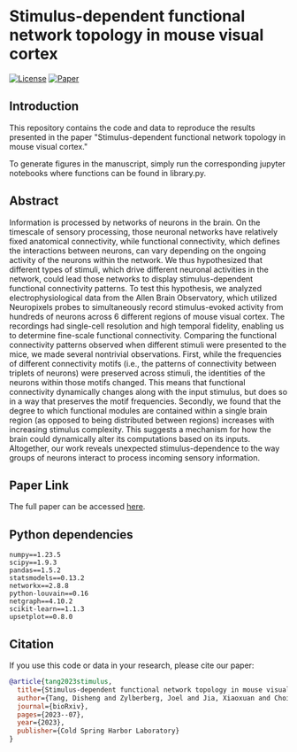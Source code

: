 # Stimulus-dependent functional network topology in mouse visual cortex

[![License](https://img.shields.io/badge/License-BSD%202--Clause-blue.svg)](LICENSE)
[![Paper](https://img.shields.io/badge/Paper-PDF-red.svg)](https://www.biorxiv.org/content/10.1101/2023.07.03.547364v1.article-metrics)



## Introduction

This repository contains the code and data to reproduce the results presented in the paper "Stimulus-dependent functional network topology in mouse visual cortex."

To generate figures in the manuscript, simply run the corresponding jupyter notebooks where functions can be found in library.py.

## Abstract

Information is processed by networks of neurons in the brain. On the timescale of sensory processing, those neuronal networks have relatively fixed anatomical connectivity, while functional connectivity, which defines the interactions between neurons, can vary depending on the ongoing activity of the neurons within the network. We thus hypothesized that different types of stimuli, which drive different neuronal activities in the network, could lead those networks to display stimulus-dependent functional connectivity patterns. To test this hypothesis, we analyzed electrophysiological data from the Allen Brain Observatory, which utilized Neuropixels probes to simultaneously record stimulus-evoked activity from hundreds of neurons across 6 different regions of mouse visual cortex. The recordings had single-cell resolution and high temporal fidelity, enabling us to determine fine-scale functional connectivity. Comparing the functional connectivity patterns observed when different stimuli were presented to the mice, we made several nontrivial observations. First, while the frequencies of different connectivity motifs (i.e., the patterns of connectivity between triplets of neurons) were preserved across stimuli, the identities of the neurons within those motifs changed. This means that functional connectivity dynamically changes along with the input stimulus, but does so in a way that preserves the motif frequencies. Secondly, we found that the degree to which functional modules are contained within a single brain region (as opposed to being distributed between regions) increases with increasing stimulus complexity. This suggests a mechanism for how the brain could dynamically alter its computations based on its inputs. Altogether, our work reveals unexpected stimulus-dependence to the way groups of neurons interact to process incoming sensory information.

## Paper Link

The full paper can be accessed [here](https://www.biorxiv.org/content/10.1101/2023.07.03.547364v1.article-metrics).

## Python dependencies
```
numpy==1.23.5
scipy==1.9.3
pandas==1.5.2
statsmodels==0.13.2
networkx==2.8.8
python-louvain==0.16
netgraph==4.10.2
scikit-learn==1.1.3
upsetplot==0.8.0
```
## Citation

If you use this code or data in your research, please cite our paper:
```bibtex
@article{tang2023stimulus,
  title={Stimulus-dependent functional network topology in mouse visual cortex},
  author={Tang, Disheng and Zylberberg, Joel and Jia, Xiaoxuan and Choi, Hannah},
  journal={bioRxiv},
  pages={2023--07},
  year={2023},
  publisher={Cold Spring Harbor Laboratory}
}
```
